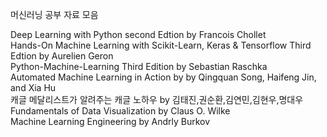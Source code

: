 머신러닝 공부 자료 모음

Deep Learning with Python second Edtion by Francois Chollet\
Hands-On Machine Learning with Scikit-Learn, Keras & Tensorflow Third Edtion by Aurelien Geron\
Python-Machine-Learning Third Edition by Sebastian Raschka\
Automated Machine Learning in Action by by Qingquan Song, Haifeng Jin, and Xia Hu\
캐글 메달리스트가 알려주는 캐글 노하우 by 김태진,권순환,김연민,김현우,명대우\
Fundamentals of Data Visualization by Claus O. Wilke\
Machine Learning Engineering by Andrly Burkov
